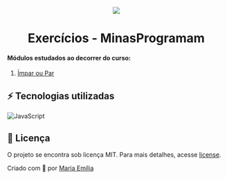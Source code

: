 <p align="center"><img src="[https://programador.onebitcode.com/images/share-fb.png](https://minasprogramam.com/wp-content/uploads/2019/03/minasprogramam_logo-1000.png)"></p> 
<h1 align="center">Exercícios - MinasProgramam<br></h1></p>

#### Módulos estudados ao decorrer do curso:
1. [Ímpar ou Par](https://github.com/lellismaria/Minas_Programam_Exercicios/blob/8416542c7fd4ce5914ed527768d304cec7b5ca34/JS_Impar_Par.js)


<h2 id="technologies"></h2>

## ⚡️ Tecnologias utilizadas
![JavaScript](https://img.shields.io/badge/javascript-%23323330.svg?style=for-the-badge&logo=javascript&logoColor=%23F7DF1E)


## 📝 Licença
O projeto se encontra sob licença MIT. Para mais detalhes, acesse [license](LICENSE).

Criado com 💙 por [Maria Emília](https://github.com/lellismaria)
